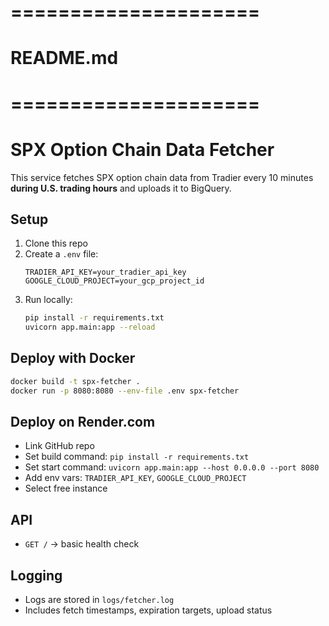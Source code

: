 # =====================
# README.md
# =====================
# SPX Option Chain Data Fetcher

This service fetches SPX option chain data from Tradier every 10 minutes **during U.S. trading hours** and uploads it to BigQuery.

## Setup

1. Clone this repo
2. Create a `.env` file:
   ```
   TRADIER_API_KEY=your_tradier_api_key
   GOOGLE_CLOUD_PROJECT=your_gcp_project_id
   ```
3. Run locally:
   ```bash
   pip install -r requirements.txt
   uvicorn app.main:app --reload
   ```

## Deploy with Docker

```bash
docker build -t spx-fetcher .
docker run -p 8080:8080 --env-file .env spx-fetcher
```

## Deploy on Render.com

- Link GitHub repo
- Set build command: `pip install -r requirements.txt`
- Set start command: `uvicorn app.main:app --host 0.0.0.0 --port 8080`
- Add env vars: `TRADIER_API_KEY`, `GOOGLE_CLOUD_PROJECT`
- Select free instance

## API

- `GET /` → basic health check

## Logging

- Logs are stored in `logs/fetcher.log`
- Includes fetch timestamps, expiration targets, upload status